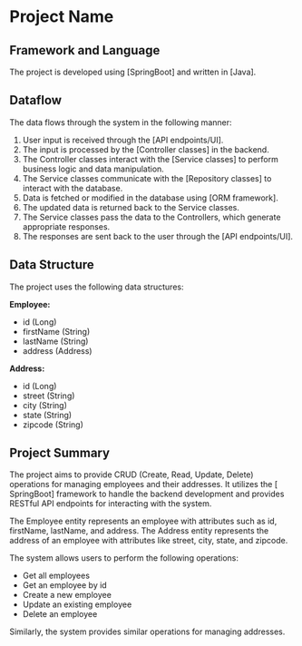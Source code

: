 # Project Name

## Framework and Language

The project is developed using [SpringBoot] and written in [Java].

## Dataflow

The data flows through the system in the following manner:

1. User input is received through the [API endpoints/UI].
2. The input is processed by the [Controller classes] in the backend.
3. The Controller classes interact with the [Service classes] to perform business logic and data manipulation.
4. The Service classes communicate with the [Repository classes] to interact with the database.
5. Data is fetched or modified in the database using [ORM framework].
6. The updated data is returned back to the Service classes.
7. The Service classes pass the data to the Controllers, which generate appropriate responses.
8. The responses are sent back to the user through the [API endpoints/UI].

## Data Structure

The project uses the following data structures:

**Employee:**

- id (Long)
- firstName (String)
- lastName (String)
- address (Address)

**Address:**

- id (Long)
- street (String)
- city (String)
- state (String)
- zipcode (String)

## Project Summary

The project aims to provide CRUD (Create, Read, Update, Delete) operations for managing employees and their addresses. 
It utilizes the [ SpringBoot] framework to handle the backend development and provides RESTful API endpoints for interacting with the system.

The Employee entity represents an employee with attributes such as id, firstName, lastName, and address.
The Address entity represents the address of an employee with attributes like street, city, state, and zipcode.

The system allows users to perform the following operations:

- Get all employees
- Get an employee by id
- Create a new employee
- Update an existing employee
- Delete an employee

Similarly, the system provides similar operations for managing addresses.
